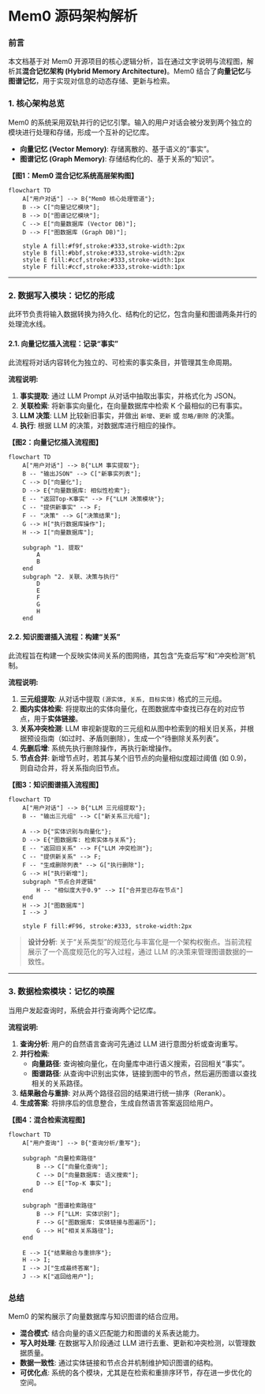 # Mem0 源码架构解析

### **前言**

本文档基于对 Mem0 开源项目的核心逻辑分析，旨在通过文字说明与流程图，解析其**混合记忆架构 (Hybrid Memory Architecture)**。Mem0 结合了**向量记忆**与**图谱记忆**，用于实现对信息的动态存储、更新与检索。

### **1. 核心架构总览**

Mem0 的系统采用双轨并行的记忆引擎。输入的用户对话会被分发到两个独立的模块进行处理和存储，形成一个互补的记忆库。

* **向量记忆 (Vector Memory)**: 存储离散的、基于语义的“事实”。
* **图谱记忆 (Graph Memory)**: 存储结构化的、基于关系的“知识”。

**【图1：Mem0 混合记忆系统高层架构图】**
```mermaid
flowchart TD
    A["用户对话"] --> B{"Mem0 核心处理管道"};
    B --> C["向量记忆模块"];
    B --> D["图谱记忆模块"];
    C --> E["向量数据库 (Vector DB)"];
    D --> F["图数据库 (Graph DB)"];

    style A fill:#f9f,stroke:#333,stroke-width:2px
    style B fill:#bbf,stroke:#333,stroke-width:2px
    style E fill:#ccf,stroke:#333,stroke-width:1px
    style F fill:#ccf,stroke:#333,stroke-width:1px
```

---

### **2. 数据写入模块：记忆的形成**

此环节负责将输入数据转换为持久化、结构化的记忆，包含向量和图谱两条并行的处理流水线。

#### **2.1. 向量记忆插入流程：记录“事实”**

此流程将对话内容转化为独立的、可检索的事实条目，并管理其生命周期。

**流程说明:**

1.  **事实提取**: 通过 LLM Prompt 从对话中抽取出事实，并格式化为 JSON。
2.  **关联检索**: 将新事实向量化，在向量数据库中检索 K 个最相似的已有事实。
3.  **LLM 决策**: LLM 比较新旧事实，并做出 `新增`、`更新` 或 `忽略/删除` 的决策。
4.  **执行**: 根据 LLM 的决策，对数据库进行相应的操作。

**【图2：向量记忆插入流程图】**
```mermaid
flowchart TD
    A["用户对话"] --> B{"LLM 事实提取"};
    B -- "输出JSON" --> C["新事实列表"];
    C --> D["向量化"];
    D --> E{"向量数据库: 相似性检索"};
    E -- "返回Top-K事实" --> F{"LLM 决策模块"};
    C -- "提供新事实" --> F;
    F -- "决策" --> G["决策结果"];
    G --> H["执行数据库操作"];
    H --> I["向量数据库"];

    subgraph "1. 提取"
        A
        B
    end
    subgraph "2. 关联、决策与执行"
        D
        E
        F
        G
        H
    end
```

#### **2.2. 知识图谱插入流程：构建“关系”**

此流程旨在构建一个反映实体间关系的图网络，其包含“先查后写”和“冲突检测”机制。

**流程说明:**

1.  **三元组提取**: 从对话中提取 `(源实体, 关系, 目标实体)` 格式的三元组。
2.  **图内实体检索**: 将提取出的实体向量化，在图数据库中查找已存在的对应节点，用于**实体链接**。
3.  **关系冲突检测**: LLM 审视新提取的三元组和从图中检索到的相关旧关系，并根据预设指南（如过时、矛盾则删除），生成一个“待删除关系列表”。
4.  **先删后增**: 系统先执行删除操作，再执行新增操作。
5.  **节点合并**: 新增节点时，若其与某个旧节点的向量相似度超过阈值 (如 0.9)，则自动合并，将关系指向旧节点。

**【图3：知识图谱插入流程图】**
```mermaid
flowchart TD
    A["用户对话"] --> B{"LLM 三元组提取"};
    B -- "输出三元组" --> C["新关系三元组"];

    A --> D{"实体识别与向量化"};
    D --> E{"图数据库: 检索实体与关系"};
    E -- "返回旧关系" --> F{"LLM 冲突检测"};
    C -- "提供新关系" --> F;
    F -- "生成删除列表" --> G["执行删除"];
    G --> H["执行新增"];
    subgraph "节点合并逻辑"
        H -- "相似度大于0.9" --> I["合并至已存在节点"]
    end
    H --> J["图数据库"]
    I --> J

    style F fill:#F96, stroke:#333, stroke-width:2px
```

> **设计分析**: 关于“关系类型”的规范化与丰富化是一个架构权衡点。当前流程展示了一个高度规范化的写入过程，通过 LLM 的决策来管理图谱数据的一致性。

---

### **3. 数据检索模块：记忆的唤醒**

当用户发起查询时，系统会并行查询两个记忆库。

**流程说明:**

1.  **查询分析**: 用户的自然语言查询可先通过 LLM 进行意图分析或查询重写。
2.  **并行检索**:
    * **向量路径**: 查询被向量化，在向量库中进行语义搜索，召回相关“事实”。
    * **图谱路径**: 从查询中识别出实体，链接到图中的节点，然后遍历图谱以查找相关的关系路径。
3.  **结果融合与重排**: 对从两个路径召回的结果进行统一排序（Rerank）。
4.  **生成答案**: 将排序后的信息整合，生成自然语言答案返回给用户。

**【图4：混合检索流程图】**
```mermaid
flowchart TD
    A["用户查询"] --> B{"查询分析/重写"};

    subgraph "向量检索路径"
        B --> C["向量化查询"];
        C --> D["向量数据库: 语义搜索"];
        D --> E["Top-K 事实"];
    end

    subgraph "图谱检索路径"
        B --> F["LLM: 实体识别"];
        F --> G["图数据库: 实体链接与图遍历"];
        G --> H["相关关系路径"];
    end

    E --> I{"结果融合与重排序"};
    H --> I;
    I --> J["生成最终答案"];
    J --> K["返回给用户"];
```

### **总结**

Mem0 的架构展示了向量数据库与知识图谱的结合应用。

* **混合模式**: 结合向量的语义匹配能力和图谱的关系表达能力。
* **写入时处理**: 在数据写入阶段通过 LLM 进行去重、更新和冲突检测，以管理数据质量。
* **数据一致性**: 通过实体链接和节点合并机制维护知识图谱的结构。
* **可优化点**: 系统的各个模块，尤其是在检索和重排序环节，存在进一步优化的空间。
        
